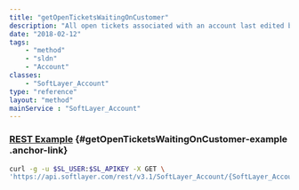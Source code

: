 ```yaml
---
title: "getOpenTicketsWaitingOnCustomer"
description: "All open tickets associated with an account last edited by an employee."
date: "2018-02-12"
tags:
    - "method"
    - "sldn"
    - "Account"
classes:
    - "SoftLayer_Account"
type: "reference"
layout: "method"
mainService : "SoftLayer_Account"
---
```


### [REST Example](#getOpenTicketsWaitingOnCustomer-example) <a href="/article/rest/"><i class="fas fa-question"></i></a> {#getOpenTicketsWaitingOnCustomer-example .anchor-link} 
```bash
curl -g -u $SL_USER:$SL_APIKEY -X GET \
'https://api.softlayer.com/rest/v3.1/SoftLayer_Account/{SoftLayer_AccountID}/getOpenTicketsWaitingOnCustomer'
```
